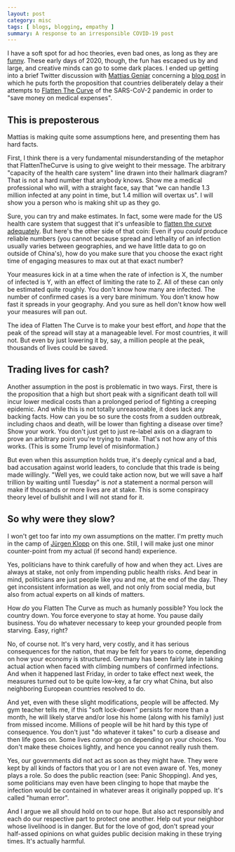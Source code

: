 ```yaml
---
layout: post
category: misc
tags: [ blogs, blogging, empathy ]
summary: A response to an irresponsible COVID-19 post
---
```


I have a soft spot for ad hoc theories, even bad ones, as long as they are
[funny](https://bahfest.com/). These early days of 2020, though, the fun has
escaped us by and large, and creative minds can go to some dark places.
I ended up getting into a brief Twitter discussion with [Mattias
Geniar](https://twitter.com/mattiasgeniar) concerning a [blog
post](https://ma.ttias.be/government-act-corona-covid-19/) in which he puts
forth the proposition that countries deliberately delay a their attempts to
[Flatten The Curve](https://www.flattenthecurve.com/) of the SARS-CoV-2
pandemic in order to "save money on medical expenses".

## This is preposterous

Mattias is making quite some assumptions here, and presenting them has hard
facts.

First, I think there is a very fundamental misunderstanding of the metaphor
that FlattenTheCurve is using to give weight to their message. The arbitrary
"capacity of the health care system" line drawn into their hallmark diagram?
That is not a hard number that anybody knows. Show me a medical professional
who will, with a straight face, say that "we can handle 1.3 million infected
at any point in time, but 1.4 million will overtax us". I will show you a
person who is making shit up as they go.

Sure, you can try and make estimates. In fact, some were made for the US
health care system that suggest that it's unfeasible to [flatten the curve
adequately](https://medium.com/@joschabach/flattening-the-curve-is-a-deadly-delusion-eea324fe9727).
But here's the other side of that coin: Even if you *could* produce reliable
numbers (you cannot because spread and lethality of an infection usually
varies between geographies, and we have little data to go on outside of
China's), how do you make sure that you choose the exact right time of engaging
measures to max out at that exact number?

Your measures kick in at a time when the rate of infection is X, the number of
infected is Y, with an effect of limiting the rate to Z. All of these can only
be estimated quite roughly. You don't know how many are infected. The number of
confirmed cases is a very bare minimum. You don't know how fast it spreads in
your geography. And you sure as hell don't know how well your measures will pan
out.

The idea of Flatten The Curve is to make your best effort, and *hope* that the
peak of the spread will stay at a manageable level. For most countries, it will
not. But even by just lowering it by, say, a million people at the peak,
thousands of lives could be saved.

## Trading lives for cash?

Another assumption in the post is problematic in two ways. First, there is the
proposition that a high but short peak with a significant death toll will incur
lower medical costs than a prolonged period of fighting a creeping epidemic.
And while this is not totally unreasonable, it does lack any backing facts.
How can you be so sure the costs from a sudden outbreak, including chaos and
death, will be lower than fighting a disease over time? Show your work.
You don't just get to just re-label axis on a diagram to prove an arbitrary
point you're trying to make. That's not how any of this works. (This is some
Trump level of misinformation.)

But even when this assumption holds true, it's deeply cynical and a
bad, bad accusation against world leaders, to conclude that this trade is
being made willingly. "Well yes, we could take action now, but we will save
a half trillion by waiting until Tuesday" is *not* a statement a normal person
will make if thousands or more lives are at stake. This is some conspiracy
theory level of bullshit and I will not stand for it.

## So why were they slow?

I won't get too far into my own assumptions on the matter. I'm pretty much in
the camp of [Jürgen Klopp](https://twitter.com/EuropeanUnionC/status/1236236262325080064)
on this one. Still, I will make just one minor counter-point from my actual
(if second hand) experience.

Yes, politicians have to think carefully of how and when they act. Lives are
always at stake, not only from impending public health risks. And bear in mind,
politicians are just people like you and me, at the end of the day. They get
inconsistent information as well, and not only from social media, but also from
actual experts on all kinds of matters.

How *do* you Flatten The Curve as much as humanly possible? You lock the
country down. You force everyone to stay at home. You pause daily business.
You do whatever necessary to keep your grounded people from starving. Easy,
right?

No, of course not. It's very hard, very costly, and it has serious consequences
for the nation, that may be felt for years to come, depending on how your
economy is structured. Germany has been fairly late in taking actual action
when faced with climbing numbers of confirmed infections. And when it happened
last Friday, in order to take effect next week, the measures turned out to be
quite low-key, a far cry what China, but also neighboring European countries
resolved to do.

And yet, even with these slight modifications, people will be affected. My
gym teacher tells me, if this "soft lock-down" persists for more than a month,
he will likely starve and/or lose his home (along with his family) just from
missed income. Millions of people will be hit hard by this type of consequence.
You don't just "do whatever it takes" to curb a disease and then life goes on.
Some lives *cannot* go on depending on your choices. You don't make these
choices lightly, and hence you cannot really rush them.

Yes, our governments did not act as soon as they might have. They were kept
by all kinds of factors that you or I are not even aware of. Yes, money plays
a role. So does the public reaction (see: Panic Shopping). And yes, some
politicians may even have been clinging to hope that maybe the infection would
be contained in whatever areas it originally popped up. It's called "human
error".

And I argue we all should hold on to our hope. But also act responsibly and each
do our respective part to protect one another. Help out your neighbor whose
livelihood is in danger. But for the love of god, don't spread your half-assed
opinions on what guides public decision making in these trying times.
It's actually harmful.
